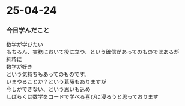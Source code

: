 # 25-04-24  
### 今日学んだこと  
数学が学びたい  
もちろん、実務において役に立つ、という確信があってのものではあるが  
純粋に  
数学が好き  
という気持ちもあってのものです。  
いまやることか？という葛藤もありますが  
今しかできない、という思いも込め  
しばらくは数学をコードで学べる喜びに浸ろうと思っております
